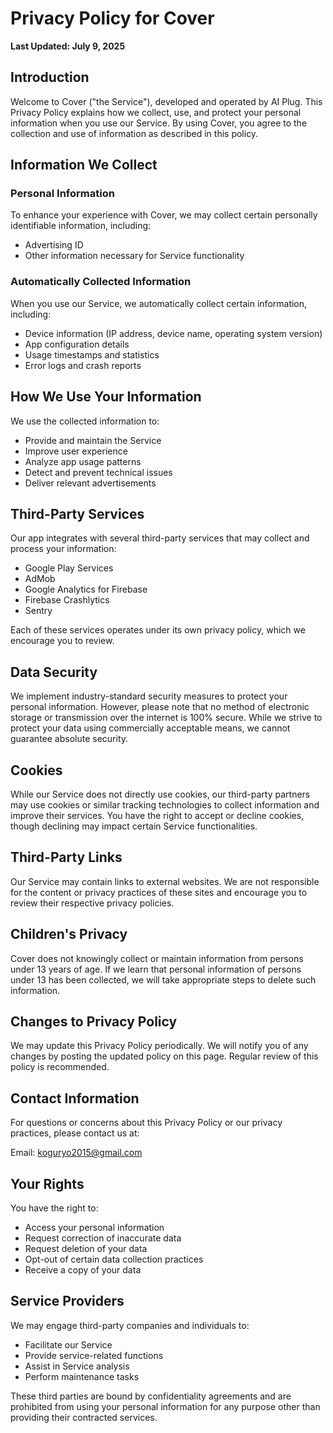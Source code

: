 # Privacy Policy for Cover

**Last Updated: July 9, 2025**

## Introduction
Welcome to Cover ("the Service"), developed and operated by AI Plug. This Privacy Policy explains how we collect, use, and protect your personal information when you use our Service. By using Cover, you agree to the collection and use of information as described in this policy.

## Information We Collect
### Personal Information
To enhance your experience with Cover, we may collect certain personally identifiable information, including:
- Advertising ID
- Other information necessary for Service functionality

### Automatically Collected Information
When you use our Service, we automatically collect certain information, including:
- Device information (IP address, device name, operating system version)
- App configuration details
- Usage timestamps and statistics
- Error logs and crash reports

## How We Use Your Information
We use the collected information to:
- Provide and maintain the Service
- Improve user experience
- Analyze app usage patterns
- Detect and prevent technical issues
- Deliver relevant advertisements

## Third-Party Services
Our app integrates with several third-party services that may collect and process your information:
- Google Play Services
- AdMob
- Google Analytics for Firebase
- Firebase Crashlytics
- Sentry

Each of these services operates under its own privacy policy, which we encourage you to review.

## Data Security
We implement industry-standard security measures to protect your personal information. However, please note that no method of electronic storage or transmission over the internet is 100% secure. While we strive to protect your data using commercially acceptable means, we cannot guarantee absolute security.

## Cookies
While our Service does not directly use cookies, our third-party partners may use cookies or similar tracking technologies to collect information and improve their services. You have the right to accept or decline cookies, though declining may impact certain Service functionalities.

## Third-Party Links
Our Service may contain links to external websites. We are not responsible for the content or privacy practices of these sites and encourage you to review their respective privacy policies.

## Children's Privacy
Cover does not knowingly collect or maintain information from persons under 13 years of age. If we learn that personal information of persons under 13 has been collected, we will take appropriate steps to delete such information.

## Changes to Privacy Policy
We may update this Privacy Policy periodically. We will notify you of any changes by posting the updated policy on this page. Regular review of this policy is recommended.

## Contact Information
For questions or concerns about this Privacy Policy or our privacy practices, please contact us at:

Email: koguryo2015@gmail.com

## Your Rights
You have the right to:
- Access your personal information
- Request correction of inaccurate data
- Request deletion of your data
- Opt-out of certain data collection practices
- Receive a copy of your data

## Service Providers
We may engage third-party companies and individuals to:
- Facilitate our Service
- Provide service-related functions
- Assist in Service analysis
- Perform maintenance tasks

These third parties are bound by confidentiality agreements and are prohibited from using your personal information for any purpose other than providing their contracted services.
